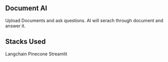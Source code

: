 ## Document AI

Upload Documents and ask questions. AI will serach through document and answer it. 

## Stacks Used
Langchain
Pinecone
Streamlit
